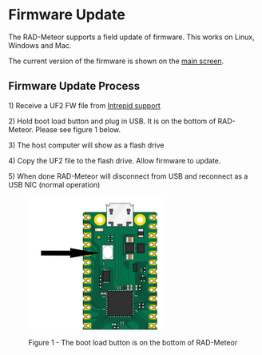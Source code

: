 # Firmware Update

The RAD-Meteor supports a field update of firmware. This works on Linux, Windows and Mac.&#x20;

The current version of the firmware is shown on the [main screen](display-main-screen/).

## Firmware Update Process

1\) Receive a UF2 FW file from [Intrepid support](https://intrepidcs.com/support/contact-support/)

2\) Hold boot load button and plug in USB. It is on the bottom of RAD-Meteor. Please see figure 1 below.

3\) The host computer will show as a flash drive

4\) Copy the UF2 file to the flash drive. Allow firmware to update.

5\) When done RAD-Meteor will disconnect from USB and reconnect as a USB NIC (normal operation)

<figure><img src=".gitbook/assets/2022-10-05 14_15_36-Window.png" alt=""><figcaption><p>Figure 1 - The boot load button is on the bottom of RAD-Meteor</p></figcaption></figure>
